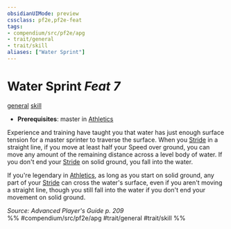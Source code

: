 ```yaml
---
obsidianUIMode: preview
cssclass: pf2e,pf2e-feat
tags:
- compendium/src/pf2e/apg
- trait/general
- trait/skill
aliases: ["Water Sprint"]
---
```

# Water Sprint  *Feat 7*  
[general](../../rules/traits/general.md)  [skill](../../rules/traits/skill.md)  

- **Prerequisites**: master in [Athletics](../skills.md#Athletics)

Experience and training have taught you that water has just enough surface tension for a master sprinter to traverse the surface. When you [Stride](../../rules/actions/stride.md) in a straight line, if you move at least half your Speed over ground, you can move any amount of the remaining distance across a level body of water. If you don't end your [Stride](../../rules/actions/stride.md) on solid ground, you fall into the water.

If you're legendary in [Athletics](../skills.md#Athletics), as long as you start on solid ground, any part of your [Stride](../../rules/actions/stride.md) can cross the water's surface, even if you aren't moving a straight line, though you still fall into the water if you don't end your movement on solid ground.

*Source: Advanced Player's Guide p. 209*  
%% #compendium/src/pf2e/apg #trait/general #trait/skill %%